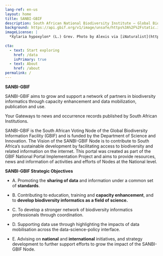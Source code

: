```yaml
---
lang-ref: en-us
layout: home
title: SANBI-GBIF
description: South African National Biodiversity Institute – Global Biodiversity Information Facility 
background: https://api.gbif.org/v1/image/unsafe/https%3A%2F%2Fstatic.inaturalist.org%2Fphotos%2F58912610%2Foriginal.jpeg%3F1577953995
imageLicense: |
  *Xylaria hypoxylon* (L.) Grev. Photo by Alexis via [iNaturalist](https://www.gbif.org/occurrence/2542961803)
 
cta:
  - text: Start exploring
    href: /data
    isPrimary: true
  - text: About
    href: /about
permalink: /
---
```

**SANBI-GBIF** 

SANBI-GBIF aims to grow and support a network of partners in biodiversity informatics through capacity enhancement and 
data mobilization, publication and use.

Your Gateways to news and occurrence records published by South African Institutions.

SANBI-GBIF is the South African Voting  Node of the Global Biodiversity Information Facility (GBIF) and is funded by the
Department of Science and Innovation. 
The Vision of the SANBI-GBIF Node is to contribute to South Africa’s sustainable development by facilitating access 
to biodiversity and related information on the internet.
This portal was created as part of the GBIF National Portal Implementation Project and aims to provide resources, 
news and information of activities and efforts of Nodes at the National level.

**SANBI-GBIF Strategic Objectives**

- A. Promoting the **sharing of data** and information under a common set of **standards**.

- B. Contributing to education, training and **capacity enhancement**, and to **develop biodiversity informatics as a field of science.**

- C. To develop a stronger network of biodiversity informatics professionals through coordination. 

- D. Supporting data use through highlighting the impacts of data mobilisation across the data-science-policy interface.

- E. Advising on **national** and **international** initiatives, and strategy development to further support efforts to grow the impact of 
     the SANBI-GBIF Node.










